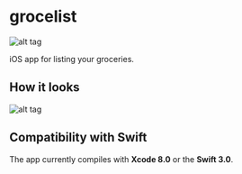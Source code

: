# grocelist
![alt tag](https://cloud.githubusercontent.com/assets/10540496/24771310/b68a9324-1b3f-11e7-846b-a92a98ab6af8.png)

iOS app for listing your groceries.


## How it looks
![alt tag](https://cloud.githubusercontent.com/assets/10540496/24771320/c22ff49e-1b3f-11e7-9450-b54437271f04.gif)


## Compatibility with Swift
The app currently compiles with <b>Xcode 8.0</b> or the <b>Swift 3.0</b>.
